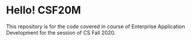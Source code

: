 <h1>Hello! CSF20M</h1>
<p>This repository is for the code covered in course of Enterprise Application Development for the session of CS Fall 2020.</p>